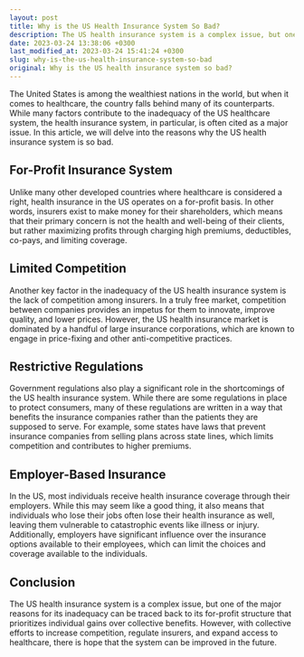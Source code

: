 ```yaml
---
layout: post
title: Why is the US Health Insurance System So Bad?
description: The US health insurance system is a complex issue, but one of the major reasons for its inadequacy can be traced back to its for-profit structure that prioritizes individual gains over collective benefits.
date: 2023-03-24 13:38:06 +0300
last_modified_at: 2023-03-24 15:41:24 +0300
slug: why-is-the-us-health-insurance-system-so-bad
original: Why is the US health insurance system so bad?
---
```

The United States is among the wealthiest nations in the world, but when it comes to healthcare, the country falls behind many of its counterparts. While many factors contribute to the inadequacy of the US healthcare system, the health insurance system, in particular, is often cited as a major issue. In this article, we will delve into the reasons why the US health insurance system is so bad.

## For-Profit Insurance System

Unlike many other developed countries where healthcare is considered a right, health insurance in the US operates on a for-profit basis. In other words, insurers exist to make money for their shareholders, which means that their primary concern is not the health and well-being of their clients, but rather maximizing profits through charging high premiums, deductibles, co-pays, and limiting coverage.

## Limited Competition

Another key factor in the inadequacy of the US health insurance system is the lack of competition among insurers. In a truly free market, competition between companies provides an impetus for them to innovate, improve quality, and lower prices. However, the US health insurance market is dominated by a handful of large insurance corporations, which are known to engage in price-fixing and other anti-competitive practices.

## Restrictive Regulations

Government regulations also play a significant role in the shortcomings of the US health insurance system. While there are some regulations in place to protect consumers, many of these regulations are written in a way that benefits the insurance companies rather than the patients they are supposed to serve. For example, some states have laws that prevent insurance companies from selling plans across state lines, which limits competition and contributes to higher premiums.

## Employer-Based Insurance

In the US, most individuals receive health insurance coverage through their employers. While this may seem like a good thing, it also means that individuals who lose their jobs often lose their health insurance as well, leaving them vulnerable to catastrophic events like illness or injury. Additionally, employers have significant influence over the insurance options available to their employees, which can limit the choices and coverage available to the individuals.

## Conclusion

The US health insurance system is a complex issue, but one of the major reasons for its inadequacy can be traced back to its for-profit structure that prioritizes individual gains over collective benefits. However, with collective efforts to increase competition, regulate insurers, and expand access to healthcare, there is hope that the system can be improved in the future.